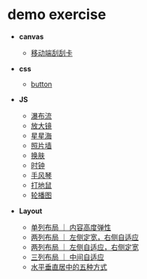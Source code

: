 # demo exercise

* **canvas**

  * [移动端刮刮卡](https://lulu-s.github.io/demo/canvas/scrape-card)
  

* **css**

  * [button](https://lulu-s.github.io/demo/css/button.html)



* **JS**

  * [瀑布流](https://lulu-s.github.io/demo/javascript/waterFall/upgrades)
  * [放大镜](https://lulu-s.github.io/demo/javascript/magnifyingGlass)
  * [星星海](https://lulu-s.github.io/demo/javascript/starry)
  * [照片墙](https://lulu-s.github.io/demo/javascript/photos/photoWall)
  * [换肤](https://lulu-s.github.io/demo/javascript/skinPeeler/background.html)
  * [时钟](https://lulu-s.github.io/demo/javascript/timer/clock.html)
  * [手风琴](https://lulu-s.github.io/demo/javascript/nav/accordion/index.html)
  * [打地鼠](https://lulu-s.github.io/demo/javascript/game/whackAMole/index.html)
  * [轮播图](https://lulu-s.github.io/demo/javascript/timer/slideshow/index.html)

<!-- * [九宫格](https://lulu-s.github.io/demo/javascript/sudoku) -->
<!-- * [选项卡](https://lulu-s.github.io/demo/javascript/tab) -->
<!-- * [返回顶部](https://lulu-s.github.io/demo/javascript/returnTop) -->
<!-- * [天猫弹性导航](https://lulu-s.github.io/demo/javascript/nav/elasticity) -->
<!-- * [中部导航吸顶](https://lulu-s.github.io/demo/javascript/nav/ceiling) -->
<!-- * [简易相册点击版](https://lulu-s.github.io/demo/javascript/photos/photoalbum1) -->
<!-- * [橱窗商品展示](https://lulu-s.github.io/demo/javascript/progressBar/windowDisplay) -->
<!-- * [点名册](https://lulu-s.github.io/demo/javascript/timer/rollBook.html) -->


* **Layout**

  * [单列布局 ｜ 内容高度弹性](https://lulu-s.github.io/demo/layout/single-row.html) 
  * [两列布局 ｜ 左侧定宽，右侧自适应](https://lulu-s.github.io/demo/layout/two-columns-position.html) 
  * [两列布局 ｜ 左侧自适应，右侧定宽](https://lulu-s.github.io/demo/layout/two-columns-left-self-position.html) 
  * [三列布局 ｜ 中间自适应](https://lulu-s.github.io/demo/layout/three-row.html) 
  * [水平垂直居中的五种方式](https://lulu-s.github.io/demo/layout/center.html) 
